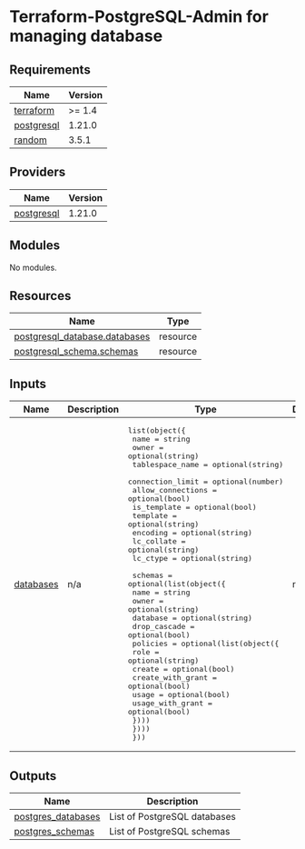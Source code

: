 # Terraform-PostgreSQL-Admin for managing database

## Requirements

| Name | Version |
|------|---------|
| <a name="requirement_terraform"></a> [terraform](#requirement\_terraform) | >= 1.4 |
| <a name="requirement_postgresql"></a> [postgresql](#requirement\_postgresql) | 1.21.0 |
| <a name="requirement_random"></a> [random](#requirement\_random) | 3.5.1 |

## Providers

| Name | Version |
|------|---------|
| <a name="provider_postgresql"></a> [postgresql](#provider\_postgresql) | 1.21.0 |

## Modules

No modules.

## Resources

| Name | Type |
|------|------|
| [postgresql_database.databases](https://registry.terraform.io/providers/cyrilgdn/postgresql/1.21.0/docs/resources/database) | resource |
| [postgresql_schema.schemas](https://registry.terraform.io/providers/cyrilgdn/postgresql/1.21.0/docs/resources/schema) | resource |

## Inputs

| Name | Description | Type | Default | Required |
|------|-------------|------|---------|:--------:|
| <a name="input_databases"></a> [databases](#input\_databases) | n/a | <pre>list(object({<br>        name              = string<br>        owner             = optional(string)<br>        tablespace_name   = optional(string)<br>        connection_limit  = optional(number)<br>        allow_connections = optional(bool)<br>        is_template       = optional(bool)<br>        template          = optional(string)<br>        encoding          = optional(string)<br>        lc_collate        = optional(string)<br>        lc_ctype          = optional(string)<br>        <br>        schemas = optional(list(object({<br>            name         = string<br>            owner        = optional(string)<br>            database     = optional(string)<br>            drop_cascade = optional(bool)<br>            policies     = optional(list(object({<br>                role              = optional(string)<br>                create            = optional(bool)<br>                create_with_grant = optional(bool)<br>                usage             = optional(bool)<br>                usage_with_grant  = optional(bool)<br>            })))<br>        })))<br>    }))</pre> | n/a | yes |

## Outputs

| Name | Description |
|------|-------------|
| <a name="output_postgres_databases"></a> [postgres\_databases](#output\_postgres\_databases) | List of PostgreSQL databases |
| <a name="output_postgres_schemas"></a> [postgres\_schemas](#output\_postgres\_schemas) | List of PostgreSQL schemas |
<!-- END_TF_DOCS -->
